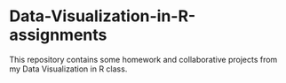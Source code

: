 # Data-Visualization-in-R-assignments
This repository contains some homework and collaborative projects from my Data Visualization in R class. 
